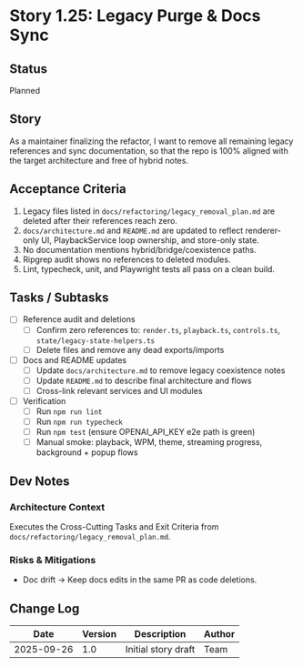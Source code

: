 # Story 1.25: Legacy Purge & Docs Sync

## Status
Planned

## Story
As a maintainer finalizing the refactor,
I want to remove all remaining legacy references and sync documentation,
so that the repo is 100% aligned with the target architecture and free of hybrid notes.

## Acceptance Criteria
1. Legacy files listed in `docs/refactoring/legacy_removal_plan.md` are deleted after their references reach zero.
2. `docs/architecture.md` and `README.md` are updated to reflect renderer-only UI, PlaybackService loop ownership, and store-only state.
3. No documentation mentions hybrid/bridge/coexistence paths.
4. Ripgrep audit shows no references to deleted modules.
5. Lint, typecheck, unit, and Playwright tests all pass on a clean build.

## Tasks / Subtasks
- [ ] Reference audit and deletions
  - [ ] Confirm zero references to: `render.ts`, `playback.ts`, `controls.ts`, `state/legacy-state-helpers.ts`
  - [ ] Delete files and remove any dead exports/imports
- [ ] Docs and README updates
  - [ ] Update `docs/architecture.md` to remove legacy coexistence notes
  - [ ] Update `README.md` to describe final architecture and flows
  - [ ] Cross-link relevant services and UI modules
- [ ] Verification
  - [ ] Run `npm run lint`
  - [ ] Run `npm run typecheck`
  - [ ] Run `npm test` (ensure OPENAI_API_KEY e2e path is green)
  - [ ] Manual smoke: playback, WPM, theme, streaming progress, background + popup flows

## Dev Notes
### Architecture Context
Executes the Cross-Cutting Tasks and Exit Criteria from `docs/refactoring/legacy_removal_plan.md`.

### Risks & Mitigations
- Doc drift → Keep docs edits in the same PR as code deletions.

## Change Log
| Date | Version | Description | Author |
|------|---------|-------------|--------|
| 2025-09-26 | 1.0 | Initial story draft | Team |

